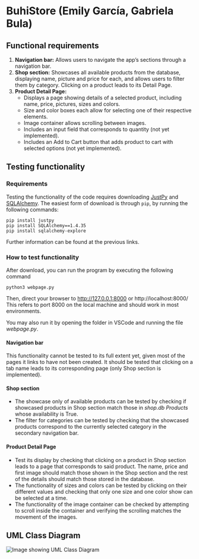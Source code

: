 # BuhiStore (Emily García, Gabriela Bula)

## Functional requirements
1. **Navigation bar:** Allows users to navigate the app’s sections through a navigation bar.
2. **Shop section:** Showcases all available products from the database, displaying name, picture and price for each, and allows users to filter them by category. Clicking on a product leads to its Detail Page.
3. **Product Detail Page:**
    - Displays a page showing details of a selected product, including name, price, pictures, sizes and colors.
    - Size and color boxes each allow for selecting one of their respective elements.
    - Image container allows scrolling between images.
    - Includes an input field that corresponds to quantity (not yet implemented).
    - Includes an Add to Cart button that adds product to cart with selected options (not yet implemented).

## Testing functionality
### Requirements
Testing the functionality of the code requires downloading [JustPy](https://justpy.io/tutorial/getting_started/) and [SQLAlchemy](https://docs.sqlalchemy.org/en/14/intro.html#installation). The easiest form of download is through `pip`, by running the following commands:
```
pip install justpy
pip install SQLAlchemy==1.4.35
pip install sqlalchemy-explore
```
Further information can be found at the previous links.

### How to test functionality
After download, you can run the program by executing the following command
```
python3 webpage.py
```
Then, direct your browser to http://127.0.0.1:8000 or http://localhost:8000/
This refers to port 8000 on the local machine and should work in most environments.

You may also run it by opening the folder in VSCode and running the file *webpage.py*.

#### Navigation bar
This functionality cannot be tested to its full extent yet, given most of the pages it links to have not been created. It should be tested that clicking on a tab name leads to its corresponding page (only Shop section is implemented).

#### Shop section
- The showcase only of available products can be tested by checking if showcased products in Shop section match those in *shop.db Products* whose availability is True.
- The filter for categories can be tested by checking that the showcased products correspond to the currently selected category in the secondary navigation bar.

#### Product Detail Page
- Test its display by checking that clicking on a product in Shop section leads to a page that corresponds to said product. The name, price and first image should match those shown in the Shop section and the rest of the details should match those stored in the database.
- The functionality of sizes and colors can be tested by clicking on their different values and checking that only one size and one color show can be selected at a time.
- The functionality of the image container can be checked by attempting to scroll inside the container and verifying the scrolling matches the movement of the images.

## UML Class Diagram
![Image showing UML Class Diagram](https://user-images.githubusercontent.com/98894987/164505500-132d93f4-d83a-410c-ab55-1f607cc6516f.png)
